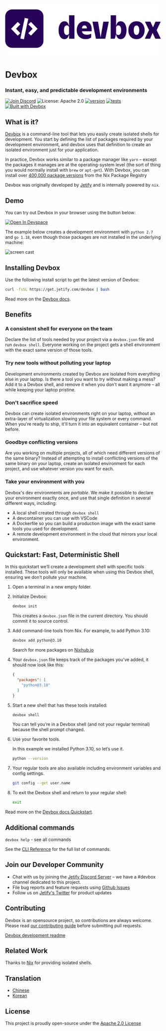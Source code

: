 <picture>
 <source media="(prefers-color-scheme: dark)" srcset="docs/app/static/img/devbox_logo_dark.svg">
 <source media="(prefers-color-scheme: light)" srcset="docs/app/static/img/devbox_logo_light.svg">
 <img alt="Devbox logo." src="docs/app/static/img/devbox_logo_light.svg">
</picture>

# Devbox

### Instant, easy, and predictable development environments

[![Join Discord](https://img.shields.io/discord/903306922852245526?color=7389D8&label=discord&logo=discord&logoColor=ffffff&cacheSeconds=1800)](https://discord.gg/jetify)
![License: Apache 2.0](https://img.shields.io/github/license/jetify-com/devbox)
[![version](https://img.shields.io/github/v/release/jetify-com/devbox?color=green&label=version&sort=semver)](https://github.com/jetify-com/devbox/releases)
[![tests](https://github.com/jetify-com/devbox/actions/workflows/cli-post-release.yml/badge.svg)](https://github.com/jetify-com/devbox/actions/workflows/cli-release.yml?branch=main)
[![Built with Devbox](https://www.jetify.com/img/devbox/shield_galaxy.svg)](https://www.jetify.com/devbox/docs/contributor-quickstart/)

## What is it?

[Devbox](https://www.jetify.com/devbox/) is a command-line tool that lets you
easily create isolated shells for development. You start by defining the list of
packages required by your development environment, and devbox uses that
definition to create an isolated environment just for your application.

In practice, Devbox works similar to a package manager like `yarn` – except the
packages it manages are at the operating-system level (the sort of thing you
would normally install with `brew` or `apt-get`). With Devbox, you can install
over [400,000 package versions](https://www.nixhub.io) from the Nix Package
Registry

Devbox was originally developed by [Jetify](https://www.jetify.com) and is
internally powered by `nix`.

## Demo

You can try out Devbox in your browser using the button below:

[![Open In Devspace](https://www.jetify.com/img/devbox/open-in-devspace.svg)](https://auth.jetify.com/devspace/templates/tutorial)

The example below creates a development environment with `python 2.7` and
`go 1.18`, even though those packages are not installed in the underlying
machine:

![screen cast](https://user-images.githubusercontent.com/279789/186491771-6b910175-18ec-4c65-92b0-ed1a91bb15ed.svg)

## Installing Devbox

Use the following install script to get the latest version of Devbox:

```sh
curl -fsSL https://get.jetify.com/devbox | bash
```

Read more on the
[Devbox docs](https://www.jetify.com/devbox/docs/installing_devbox/).

## Benefits

### A consistent shell for everyone on the team

Declare the list of tools needed by your project via a `devbox.json` file and
run `devbox shell`. Everyone working on the project gets a shell environment
with the exact same version of those tools.

### Try new tools without polluting your laptop

Development environments created by Devbox are isolated from everything else in
your laptop. Is there a tool you want to try without making a mess? Add it to a
Devbox shell, and remove it when you don't want it anymore – all while keeping
your laptop pristine.

### Don't sacrifice speed

Devbox can create isolated environments right on your laptop, without an
extra-layer of virtualization slowing your file system or every command. When
you're ready to ship, it'll turn it into an equivalent container – but not
before.

### Goodbye conflicting versions

Are you working on multiple projects, all of which need different versions of
the same binary? Instead of attempting to install conflicting versions of the
same binary on your laptop, create an isolated environment for each project, and
use whatever version you want for each.

### Take your environment with you

Devbox's dev environments are _portable_. We make it possible to declare your
environment exactly once, and use that single definition in several different
ways, including:

- A local shell created through `devbox shell`
- A devcontainer you can use with VSCode
- A Dockerfile so you can build a production image with the exact same tools you
  used for development.
- A remote development environment in the cloud that mirrors your local
  environment.

## Quickstart: Fast, Deterministic Shell

In this quickstart we’ll create a development shell with specific tools
installed. These tools will only be available when using this Devbox shell,
ensuring we don’t pollute your machine.

1. Open a terminal in a new empty folder.

2. Initialize Devbox:

   ```bash
   devbox init
   ```

   This creates a `devbox.json` file in the current directory. You should commit
   it to source control.

3. Add command-line tools from Nix. For example, to add Python 3.10:

   ```bash
   devbox add python@3.10
   ```

   Search for more packages on [Nixhub.io](https://www.nixhub.io)

4. Your `devbox.json` file keeps track of the packages you've added, it should
   now look like this:

   ```json
   {
     "packages": [
       "python@3.10"
     ]
   }
   ```

5. Start a new shell that has these tools installed:

   ```bash
   devbox shell
   ```

   You can tell you’re in a Devbox shell (and not your regular terminal) because
   the shell prompt changed.

6. Use your favorite tools.

   In this example we installed Python 3.10, so let’s use it.

   ```bash
   python --version
   ```

7. Your regular tools are also available including environment variables and
   config settings.

   ```bash
   git config --get user.name
   ```

8. To exit the Devbox shell and return to your regular shell:

   ```bash
   exit
   ```

Read more on the
[Devbox docs Quickstart](https://www.jetify.com/devbox/docs/quickstart/).

## Additional commands

`devbox help` - see all commands

See the
[CLI Reference](https://www.jetify.com/devbox/docs/cli_reference/devbox/) for
the full list of commands.

## Join our Developer Community

- Chat with us by joining the [Jetify Discord Server](https://discord.gg/jetify)
  – we have a #devbox channel dedicated to this project.
- File bug reports and feature requests using
  [Github Issues](https://github.com/jetify-com/devbox/issues)
- Follow us on [Jetify's Twitter](https://twitter.com/jetify_com) for product
  updates

## Contributing

Devbox is an opensource project, so contributions are always welcome. Please read
[our contributing guide](CONTRIBUTING.md) before submitting pull requests.

[Devbox development readme](devbox.md)

## Related Work

Thanks to [Nix](https://nixos.org/) for providing isolated shells.

## Translation

- [Chinese](./docs/translation/README-zh-CN.md)
- [Korean](./docs/translation/README-ko-KR.md)

## License

This project is proudly open-source under the
[Apache 2.0 License](https://github.com/jetify-com/devbox/blob/main/LICENSE)
